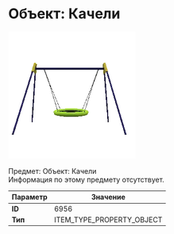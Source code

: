 # Объект: Качели

![Item Image](../img/6956.webp?raw=true)

Предмет: Объект: Качели<br>Информация по этому предмету отсутствует.


| Параметр | Значение |
|----------|----------|
| **ID** | 6956 |
| **Тип** | ITEM_TYPE_PROPERTY_OBJECT |

